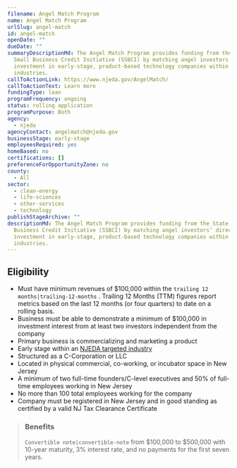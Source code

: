 ```yaml
---
filename: Angel Match Program
name: Angel Match Program
urlSlug: angel-match
id: angel-match
openDate: ""
dueDate: ""
summaryDescriptionMd: The Angel Match Program provides funding from the State
  Small Business Credit Initiative (SSBCI) by matching angel investors’ direct
  investment in early-stage, product-based technology companies within targeted
  industries.
callToActionLink: https://www.njeda.gov/AngelMatch/
callToActionText: Learn more
fundingType: loan
programFrequency: ongoing
status: rolling application
programPurpose: Both
agency:
  - njeda
agencyContact: angelmatch@njeda.gov
businessStage: early-stage
employeesRequired: yes
homeBased: no
certifications: []
preferenceForOpportunityZone: no
county:
  - All
sector:
  - clean-energy
  - life-sciences
  - other-services
  - technology
publishStageArchive: ""
descriptionMd: The Angel Match Program provides funding from the State Small
  Business Credit Initiative (SSBCI) by matching angel investors’ direct
  investment in early-stage, product-based technology companies within targeted
  industries.
---
```


## Eligibility

- Must have minimum revenues of $100,000 within the `trailing 12 months|trailing-12-months` . Trailing 12 Months (TTM) figures report metrics based on the last 12 months (or four quarters) to date on a rolling basis.
- Business must be able to demonstrate a minimum of $100,000 in investment interest from at least two investors independent from the company
- Primary business is commercializing and marketing a product
- Early stage within an [NJEDA targeted industry](https://www.njeda.gov/wp-content/uploads/2022/11/Appendix-C-Targeted-Industries-Definitions-12.6.22_v2.pdf)
- Structured as a C-Corporation or LLC
- Located in physical commercial, co-working, or incubator space in New Jersey
- A minimum of two full-time founders/C-level executives and 50% of full-time employees working in New Jersey
- No more than 100 total employees working for the company
- Company must be registered in New Jersey and in good standing as certified by a valid NJ Tax Clearance Certificate

> ### Benefits
>
> `Convertible note|convertible-note` from $100,000 to $500,000 with 10-year maturity, 3% interest rate, and no payments for the first seven years.
